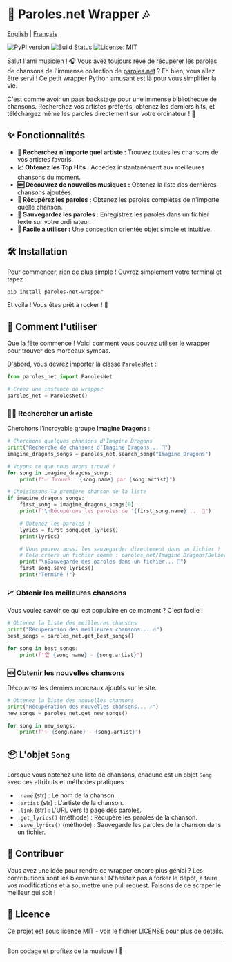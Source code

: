 # 🎤 Paroles.net Wrapper 🎶

[English](README.md) | [Français](README.fr.md)

[![PyPI version](https://img.shields.io/pypi/v/paroles-net-wrapper.svg)](https://pypi.org/project/paroles-net-wrapper/)
[![Build Status](https://img.shields.io/travis/com/Starland9/paroles-net-wrapper.svg)](https://travis-ci.com/Starland9/paroles-net-wrapper)
[![License: MIT](https://img.shields.io/badge/License-MIT-yellow.svg)](https://opensource.org/licenses/MIT)

Salut l'ami musicien ! 🎧 Vous avez toujours rêvé de récupérer les paroles de chansons de l'immense collection de [paroles.net](https://www.paroles.net/) ? Eh bien, vous allez être servi ! Ce petit wrapper Python amusant est là pour vous simplifier la vie.

C'est comme avoir un pass backstage pour une immense bibliothèque de chansons. Recherchez vos artistes préférés, obtenez les derniers hits, et téléchargez même les paroles directement sur votre ordinateur ! 🚀

## ✨ Fonctionnalités

*   **🎵 Recherchez n'importe quel artiste :** Trouvez toutes les chansons de vos artistes favoris.
*   **📈 Obtenez les Top Hits :** Accédez instantanément aux meilleures chansons du moment.
*   **🆕 Découvrez de nouvelles musiques :** Obtenez la liste des dernières chansons ajoutées.
*   **📜 Récupérez les paroles :** Obtenez les paroles complètes de n'importe quelle chanson.
*   **💾 Sauvegardez les paroles :** Enregistrez les paroles dans un fichier texte sur votre ordinateur.
*   **🤖 Facile à utiliser :** Une conception orientée objet simple et intuitive.

## 🛠️ Installation

Pour commencer, rien de plus simple ! Ouvrez simplement votre terminal et tapez :

```bash
pip install paroles-net-wrapper
```

Et voilà ! Vous êtes prêt à rocker ! 🎸

## 🚀 Comment l'utiliser

Que la fête commence ! Voici comment vous pouvez utiliser le wrapper pour trouver des morceaux sympas.

D'abord, vous devrez importer la classe `ParolesNet` :

```python
from paroles_net import ParolesNet

# Créez une instance du wrapper
paroles_net = ParolesNet()
```

### 🕵️‍♀️ Rechercher un artiste

Cherchons l'incroyable groupe **Imagine Dragons** :

```python
# Cherchons quelques chansons d'Imagine Dragons
print("Recherche de chansons d'Imagine Dragons... 🐉")
imagine_dragons_songs = paroles_net.search_song("Imagine Dragons")

# Voyons ce que nous avons trouvé !
for song in imagine_dragons_songs:
    print(f"✅ Trouvé : {song.name} par {song.artist}")

# Choisissons la première chanson de la liste
if imagine_dragons_songs:
    first_song = imagine_dragons_songs[0]
    print(f"\nRécupérons les paroles de '{first_song.name}'... 📜")

    # Obtenez les paroles !
    lyrics = first_song.get_lyrics()
    print(lyrics)

    # Vous pouvez aussi les sauvegarder directement dans un fichier !
    # Cela créera un fichier comme : paroles_net/Imagine Dragons/Believer.txt
    print("\nSauvegarde des paroles dans un fichier... 💾")
    first_song.save_lyrics()
    print("Terminé !")
```

### 📈 Obtenir les meilleures chansons

Vous voulez savoir ce qui est populaire en ce moment ? C'est facile !

```python
# Obtenez la liste des meilleures chansons
print("Récupération des meilleures chansons... 🔥")
best_songs = paroles_net.get_best_songs()

for song in best_songs:
    print(f"🏆 {song.name} - {song.artist}")
```

### 🆕 Obtenir les nouvelles chansons

Découvrez les derniers morceaux ajoutés sur le site.

```python
# Obtenez la liste des nouvelles chansons
print("Récupération des nouvelles chansons... 🎶")
new_songs = paroles_net.get_new_songs()

for song in new_songs:
    print(f"✨ {song.name} - {song.artist}")
```

## 📦 L'objet `Song`

Lorsque vous obtenez une liste de chansons, chacune est un objet `Song` avec ces attributs et méthodes pratiques :

*   `.name` (str) : Le nom de la chanson.
*   `.artist` (str) : L'artiste de la chanson.
*   `.link` (str) : L'URL vers la page des paroles.
*   `.get_lyrics()` (méthode) : Récupère les paroles de la chanson.
*   `.save_lyrics()` (méthode) : Sauvegarde les paroles de la chanson dans un fichier.

## 🙌 Contribuer

Vous avez une idée pour rendre ce wrapper encore plus génial ? Les contributions sont les bienvenues ! N'hésitez pas à forker le dépôt, à faire vos modifications et à soumettre une pull request. Faisons de ce scraper le meilleur qui soit !

## 📜 Licence

Ce projet est sous licence MIT - voir le fichier [LICENSE](LICENSE) pour plus de détails.

---

Bon codage et profitez de la musique ! 🎉
